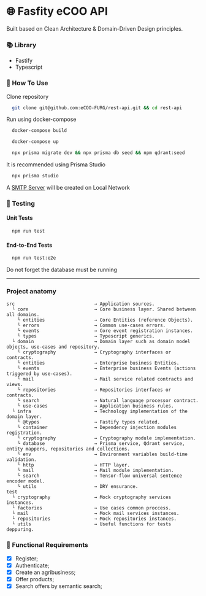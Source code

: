 # 🌐 Fasfity eCOO API

Built based on Clean Architecture & Domain-Driven Design principles.

### 📚 Library

- Fastify
- Typescript

### 📌 How To Use

Clone repository
```bash
  git clone git@github.com:eCOO-FURG/rest-api.git && cd rest-api
```

Run using docker-compose
```bash
  docker-compose build
```

```bash
  docker-compose up
```

```bash
  npx prisma migrate dev && npx prisma db seed && npm qdrant:seed
```

It is recommended using Prisma Studio
```bash
  npx prisma studio
```

A [SMTP Server](http://localhost:3010/) will be created on Local Network

### 🧪 Testing

#### Unit Tests

```bash
  npm run test
```

#### End-to-End Tests

```bash
  npm run test:e2e
```

Do not forget the database must be running

---

### Project anatomy

```
src                             → Application sources.
  └ core                        → Core business layer. Shared between all domains.
    └ entities                  → Core Entities (reference Objects).
    └ errors                    → Common use-cases errors.
    └ events                    → Core event registration instances.
    └ types                     → Typescript generics.
  └ domain                      → Domain layer such as domain model objects, use-cases and repository.
    └ cryptography              → Cryptography interfaces or contracts.
    └ entities                  → Enterprise business Entities.
    └ events                    → Enterprise business Events (actions triggered by use-cases).
    └ mail                      → Mail service related contracts and views.
    └ repositories              → Repositories interfaces or contracts.
    └ search                    → Natural language processor contract.
    └ use-cases                 → Application business rules.
  └ infra                       → Technology implementation of the domain layer.
    └ @types                    → Fastify types related.
    └ container                 → Dependency injection modules registration.
    └ cryptography              → Cryptography module implementation.
    └ database                  → Prisma service, Qdrant service, entity mappers, repositories and collections.
    └ env                       → Environment variables build-time validation.
    └ http                      → HTTP layer.
    └ mail                      → Mail module implementation.
    └ search                    → Tensor-flow universal sentence encoder model.
    └ utils                     → DRY ensurance.
test
  └ cryptography                → Mock cryptography services instances.
  └ factories                   → Use cases common proccess.
  └ mail                        → Mock mail services instances.
  └ repositories                → Mock repositories instances.
  └ utils                       → Useful functions for tests deppuring.
```


### 📝 Functional Requirements

- [x] Register;
- [x] Authenticate;
- [x] Create an agribusiness;
- [x] Offer products;
- [x] Search offers by semantic search;
